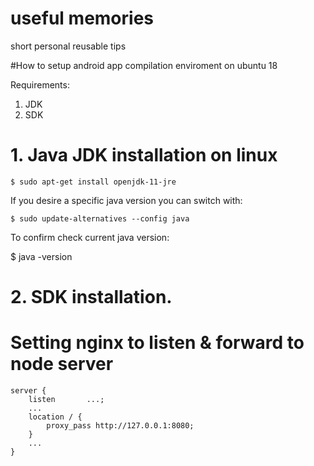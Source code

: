 # useful memories
short personal reusable tips

#How to setup android app compilation enviroment on ubuntu 18

Requirements: 
1. JDK
2. SDK

# 1. Java JDK installation on linux
```
$ sudo apt-get install openjdk-11-jre
```
If you desire a specific java version you can switch with:
```
$ sudo update-alternatives --config java
```
To confirm check current java version: 

$ java -version

# 2. SDK installation.



# Setting nginx to listen & forward to node server 

```
server {
    listen       ...;
    ...
    location / {
        proxy_pass http://127.0.0.1:8080;
    }
    ...
}
```


